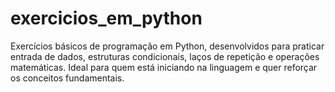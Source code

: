 # exercicios_em_python
Exercícios básicos de programação em Python, desenvolvidos para praticar entrada de dados, estruturas condicionais, laços de repetição e operações matemáticas. Ideal para quem está iniciando na linguagem e quer reforçar os conceitos fundamentais.
